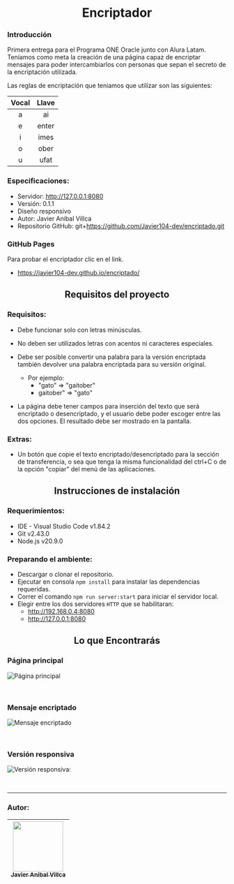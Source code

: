 <h1 align='center'>Encriptador</h1>

### Introducción
Primera entrega para el Programa ONE Oracle junto con Alura Latam. Teníamos como meta la creación de una página capaz de encriptar mensajes para poder intercambiarlos con personas que sepan el secreto de la encriptación utilizada.

Las reglas de encriptación que teniamos que utilizar son las siguientes:

| Vocal | Llave |
| :---: | :---: |
|   a   |  ai   |
|   e   | enter |
|   i   | imes  |
|   o   | ober  |
|   u   | ufat  |

### Especificaciones:
- Servidor: http://127.0.0.1:8080
- Versión: 0.1.1
- Diseño responsivo
- Autor: Javier Anibal Villca
- Repositorio GitHub: git+https://github.com/Javier104-dev/encriptado.git

### GitHub Pages
Para probar el encriptador clic en el link.
- https://javier104-dev.github.io/encriptado/

<h2 align='center'>Requisitos del proyecto</h2>

### Requisitos:
- Debe funcionar solo con letras minúsculas.
- No deben ser utilizados letras con acentos ni caracteres especiales.
- Debe ser posible convertir una palabra para la versión encriptada también devolver una palabra encriptada para su versión original.
  - Por ejemplo:
    - "gato" => "gaitober"
    - gaitober" => "gato"

- La página debe tener campos para
inserción del texto que será encriptado o desencriptado, y el usuario debe poder escoger entre las dos opciones.
El resultado debe ser mostrado en la pantalla.

### Extras:
- Un botón que copie el texto encriptado/desencriptado para la sección de transferencia, o sea que tenga la misma funcionalidad del ctrl+C o de la opción "copiar" del menú de las aplicaciones.

<h2 align='center'>Instrucciones de instalación</h2>

### Requerimientos:
- IDE - Visual Studio Code v1.84.2
- Git v2.43.0
- Node.js v20.9.0

### Preparando el ambiente:
- Descargar o clonar el repositorio.
- Ejecutar en consola `npm install` para instalar las dependencias requeridas.
- Correr el comando `npm run server:start` para iniciar el servidor local.
- Elegir entre los dos servidores `HTTP` que se habilitaran:
  - http://192.168.0.4:8080
  - http://127.0.0.1:8080

<h2 align='center'>Lo que Encontrarás</h2>

### Página principal
<p align='left'>
  <img
    alt='Página principal'
    src='https://github.com/Javier104-dev/encriptado/assets/105408069/e9fd0453-3ee6-4e68-a0ef-4c95017b560b'
  >
</p>
<br>

### Mensaje encriptado
<p align='left'>
  <img
    alt='Mensaje encriptado'
    src='https://github.com/Javier104-dev/encriptado/assets/105408069/a5b097e6-9e88-4c0f-98cf-f87d3c3c46d8'
  >
</p>
<br>

### Versión responsiva
<p align='left'>
  <img
    alt='Versión responsiva:'
    src='https://github.com/Javier104-dev/encriptado/assets/105408069/8898f762-3480-4ede-923d-215c4bedd1c5'
  >
</p>
<br>

---

### Autor:
| [<img src='https://avatars.githubusercontent.com/u/105408069?v=4' width=115><br><sub>Javier Anibal Villca</sub>](https://github.com/Javier104-dev) |
| :------------------------------------------------------------------------------------------------------------------------------------------------: |
